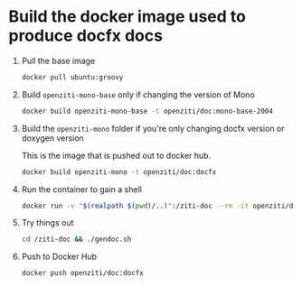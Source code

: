 
# Build the docker image used to produce docfx docs

1. Pull the base image

    ```bash
    docker pull ubuntu:groovy
    ```

2. Build `openziti-mono-base` only if changing the version of Mono

    ```bash
    docker build openziti-mono-base -t openziti/doc:mono-base-2004
    ```

3. Build the `openziti-mono` folder if you're only changing docfx version or doxygen version

    This is the image that is pushed out to docker hub.

    ```bash
    docker build openziti-mono -t openziti/doc:docfx
    ```

4. Run the container to gain a shell

    ```bash
    docker run -v "$(realpath $(pwd)/..)":/ziti-doc --rm -it openziti/doc:docfx /bin/bash
    ```

5. Try things out

    ```bash
    cd /ziti-doc && ./gendoc.sh
    ```

6. Push to Docker Hub

    ```bash
    docker push openziti/doc:docfx
    ```
